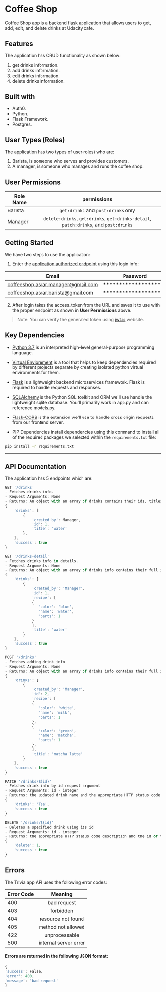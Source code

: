 # Coffee Shop

Coffee Shop app is a backend flask application that allows users to get, add, edit, and delete drinks at Udacity cafe.

## Features

The application has CRUD functionality as shown below:

1. get drinks information.
2. add drinks information.
3. edit drinks information.
4. delete drinks information.

## Built with

* Auth0.
* Python.
* Flask Framework.
* Postgres.

## User Types (Roles)

The application has two types of user(roles) who are:
1. Barista, is someone who serves and provides customers.
2. A manager, is someone who manages and runs the coffee shop.

## User Permissions

| Role Name     | permissions|
| ------------- |:-------------:|
| Barista       | ```get:drinks``` and ```post:drinks``` only |
| Manager       | ```delete:drinks```, ```get:drinks```, ```get:drinks-detail```, ```patch:drinks```, and ```post:drinks```      |

## Getting Started
We have two steps to use the application:

1. Enter the [application authorized endpoint](https://coffee-shop-asrar.herokuapp.com/authorize) using this login info:

| Email                               | Password             | Role    |
| ----------------------------------- |:--------------------:| -------:|
| coffeeshop.asrar.manager@gmail.com  | ******************** | Manager |
| coffeeshop.asrar.barista@gmail.com  | ******************** | Barista |

2. After login takes the access_token from the URL and saves it to use with the proper endpoint as shown in **User Permissions** above.

> Note: You can verify the generated token using [jwt.io](https://jwt.io/) website.

## Key Dependencies

- [Python 3.7](https://docs.python.org/3/using/unix.html#getting-and-installing-the-latest-version-of-python) is an interpreted high-level general-purpose programming language.

- [Virtual Enviornment](https://packaging.python.org/guides/installing-using-pip-and-virtual-environments/) is a tool that helps to keep dependencies required by different projects separate by creating isolated python virtual environments for them.

- [Flask](http://flask.pocoo.org/) is a lightweight backend microservices framework. Flask is required to handle requests and responses.

- [SQLAlchemy](https://www.sqlalchemy.org/) is the Python SQL toolkit and ORM we'll use handle the lightweight sqlite database. You'll primarily work in app.py and can reference models.py.

- [Flask-CORS](https://flask-cors.readthedocs.io/en/latest/#) is the extension we'll use to handle cross origin requests from our frontend server.

- PIP Dependencies install dependencies using this command to install all of the required packages we selected within the `requirements.txt` file:

```bash
pip install -r requirements.txt
```

---

## API Documentation

The application has 5 endpoints which are:

```js
GET '/drinks'
- Fetches drinks info.
- Request Arguments: None
- Returns: An object with an array of drinks contains their ids, titles, and created info.
{
    'drinks': [
        {
            'created_by': Manager,
            'id': 1,
            'title': 'water'
        },
    ],
    'success': true
}
```

```js
GET '/drinks-detail'
- Fetches drinks info in details.
- Request Arguments: None
- Returns: An object with an array of drinks info contains their full info from their ids, titles, recipe, and created info.
{
    'drinks': [
        {
            'created_by': 'Manager',
            'id': 1,
            'recipe': [
            {
               'color': 'blue',
               'name': 'water',
               'parts': 1
            }
            ],
            'title': 'water'
        }
    ],
    'success': true
}
```

```js
POST '/drinks'
- Fetches adding drink info
- Request Arguments: None
- Returns: An object with an array of drinks info contains their full info from their ids, titles, recipe, and created info.
{
    'drinks': [
        {
            'created_by': 'Manager',
            'id': 2,
            'recipe': [
            {
               'color': 'white',
               'name': 'milk',
               'parts': 1
            },
            {
               'color': 'green',
               'name': 'matcha',
               'parts': 1
            },
            ],
            'title': 'matcha latte'
        }
    ],
    'success': true
}
```

```js
PATCH '/drinks/${id}'
- Fetches drink info by id request argument
- Request Arguments: id - integer
- Returns: the updated drink name and the appropriate HTTP status code description.
{
    'drinks': 'Tea',
    'success': true
}
```

```js
DELETE '/drinks/${id}'
- Deletes a specified drink using its id
- Request Arguments: id - integer
- Returns: the appropriate HTTP status code description and the id of the deleted drink.
{
    'delete': 1,
    'success': true
}

```

## Errors

The Trivia app API uses the following error codes:

| Error Code |        Meaning        |
| ---------- | :-------------------: |
| 400        |      bad request      |
| 403        |      forbidden        |
| 404        |  resource not found   |
| 405        |  method not allowed   |
| 422        |     unprocessable     |
| 500        | internal server error |

#### Errors are returned in the following JSON format:

```js
{
'success': False,
'error': 400,
'message': 'bad request'
}
```

